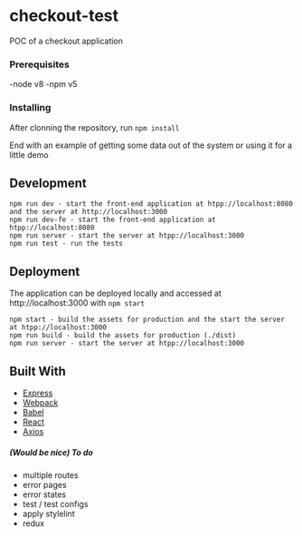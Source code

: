 # checkout-test
POC of a checkout application

### Prerequisites

-node v8
-npm v5


### Installing

After clonning the repository, run `npm install`

End with an example of getting some data out of the system or using it for a little demo

## Development

```
npm run dev - start the front-end application at htpp://localhost:8080 and the server at http://localhost:3000
npm run dev-fe - start the front-end application at htpp://localhost:8080
npm run server - start the server at htpp://localhost:3000
npm run test - run the tests
```

## Deployment

The application can be deployed locally and accessed at http://localhost:3000 with `npm start`

```
npm start - build the assets for production and the start the server at htpp://localhost:3000
npm run build - build the assets for production (./dist)
npm run server - start the server at htpp://localhost:3000
```

## Built With

* [Express](https://github.com/expressjs/express)
* [Webpack](https://webpack.github.io/)
* [Babel](https://github.com/babel/babel)
* [React](https://github.com/facebook/react)
* [Axios](https://github.com/axios/axios)


##### (Would be nice) To do
- multiple routes
- error pages
- error states
- test / test configs
- apply stylelint
- redux
